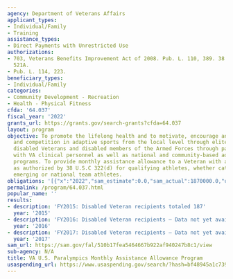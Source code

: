 ```yaml
---
agency: Department of Veterans Affairs
applicant_types:
- Individual/Family
- Training
assistance_types:
- Direct Payments with Unrestricted Use
authorizations:
- 703, Veterans Benefits Improvement Act of 2008. Pub. L. 110, 389. 38 U.S.C. &sect;
  521A.
- Pub. L. 114, 223.
beneficiary_types:
- Individual/Family
categories:
- Community Development - Recreation
- Health - Physical Fitness
cfda: '64.037'
fiscal_year: '2022'
grants_url: https://grants.gov/search-grants?cfda=64.037
layout: program
objective: To promote the lifelong health and to motivate, encourage and sustain participation
  and competition in adaptive sports from the local level through elite levels among
  disabled Veterans and disabled members of the Armed Forces through partnerships
  with VA clinical personnel as well as national and community-based adaptive sports
  programs. To provide monthly assistance allowance to a Veteran with a disability
  as authorized by 38 U.S.C 322(d) for qualifying athletes, whether categorized as
  emerging or national team athletes.
obligations: '[{"x":"2022","sam_estimate":0.0,"sam_actual":1870000.0,"usa_spending_actual":1879621.73},{"x":"2023","sam_estimate":1990000.0,"sam_actual":0.0,"usa_spending_actual":1958042.55},{"x":"2024","sam_estimate":2000000.0,"sam_actual":0.0,"usa_spending_actual":2033659.7}]'
permalink: /program/64.037.html
popular_name: ''
results:
- description: 'FY2015: Disabled Veteran recipients totaled 187'
  year: '2015'
- description: 'FY2016: Disabled Veteran recipients – Data not yet available.'
  year: '2016'
- description: 'FY2017: Disabled Veteran recipients – Data not yet available.'
  year: '2017'
sam_url: https://sam.gov/fal/510b17fea5464667b922af940247b8c1/view
sub-agency: N/A
title: VA U.S. Paralympics Monthly Assistance Allowance Program
usaspending_url: https://www.usaspending.gov/search/?hash=bf48945a1c73923977c82e414032bb71
---
```

